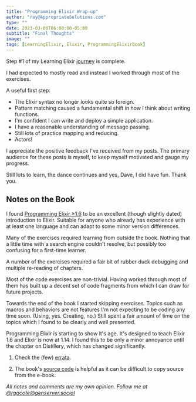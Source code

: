 ```yaml
---
title: "Programming Elixir Wrap-up"
author: "ray@AppropriateSolutions.com"
type: ""
date: 2023-03-08T06:00:00-05:00
subtitle: "Final Thoughts"
image: ""
tags: [LearningElixir, Elixir, ProgrammingElixirBook]
---
```


Step #1 of my Learning Elixir [journey](https://rgacote.github.io/dinosaurdance/posts/the-plan/) is complete.

I had expected to mostly read and instead I worked through most of the exercises.

A useful first step:
- The Elixir syntax no longer looks quite so foreign.
- Pattern matching caused a fundamental shift in how I think about writing functions.
- I'm confident I can write and deploy a simple application.
- I have a reasonable understanding of message passing.
- Still lots of practice mapping and reducing.
- Actors!

I appreciate the positive feedback I've received from my posts.
The primary audience for these posts is myself, to keep myself motivated and gauge my progress.

Still lots to learn, the dance continues and yes, Dave, I did have fun. Thank you.

<!--more-->

## Notes on the Book

I found [Programming Elixir ≥1.6](https://pragprog.com/titles/elixir16/programming-elixir-1-6/)
to be an excellent (though slightly dated) introduction to Elixir.
Suitable for anyone who already has experience with at least one language and can adapt to some minor version differences.

Many of the exercises required learning from outside the book.
Nothing that a little time with a search engine couldn't resolve, but possibly too confusing for a first-time learner.

A number of the exercises required a fair bit of rubber duck debugging and multiple re-reading of chapters.

Most of the code exercises are non-trivial.
Having worked through most of them has built up a decent set of code fragments from which I can draw for future projects.

Towards the end of the book I started skipping exercises.
Topics such as macros and behaviors are not features I'm not expecting to be coding any time soon.
(Using, yes. Creating, no.)
Still spent a fair amount of time on the topics which I found to be clearly and well presented.

Programming Elixir is starting to show it's age.
It's designed to teach Elixir 1.6 and Elixir is now at 1.14.
I found this to be only a minor annoyance until the chapter on Distillery, which has changed significantly.

1. Check the (few) [errata](https://devtalk.com/books/programming-elixir-1-6/errata).

1. The book's [source code](https://media.pragprog.com/titles/elixir16/code/elixir16-code.zip) is helpful as
it can be difficult to copy source from the e-book.

_All notes and comments are my own opinion. Follow me at [@rgacote@genserver.social](https://genserver.social/rgacote)_

